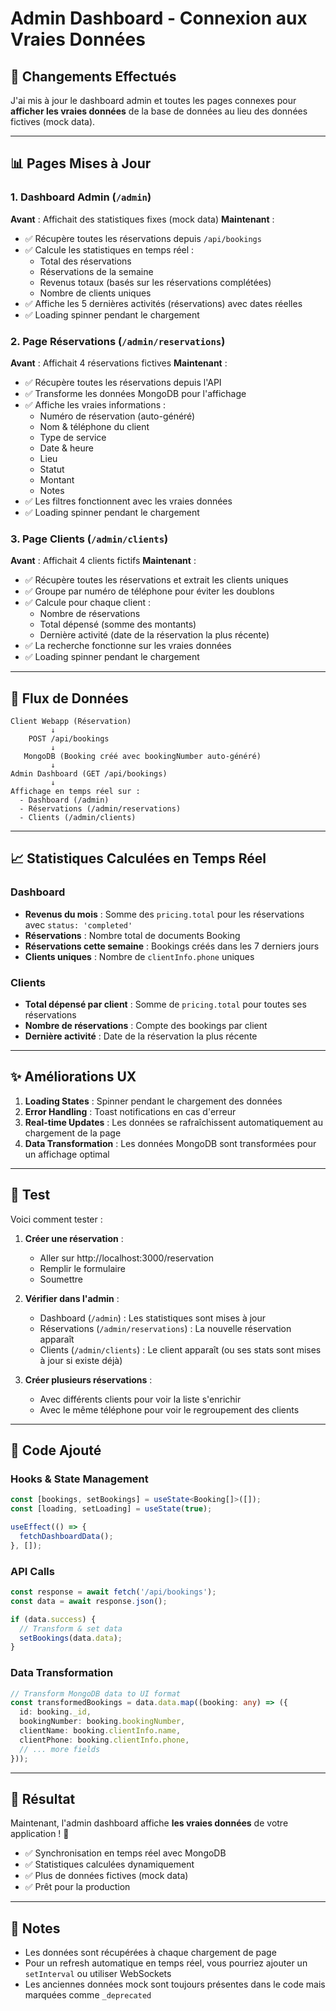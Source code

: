 # Admin Dashboard - Connexion aux Vraies Données

## 🎉 Changements Effectués

J'ai mis à jour le dashboard admin et toutes les pages connexes pour **afficher les vraies données** de la base de données au lieu des données fictives (mock data).

---

## 📊 Pages Mises à Jour

### 1. **Dashboard Admin** (`/admin`)
**Avant** : Affichait des statistiques fixes (mock data)
**Maintenant** :
- ✅ Récupère toutes les réservations depuis `/api/bookings`
- ✅ Calcule les statistiques en temps réel :
  - Total des réservations
  - Réservations de la semaine
  - Revenus totaux (basés sur les réservations complétées)
  - Nombre de clients uniques
- ✅ Affiche les 5 dernières activités (réservations) avec dates réelles
- ✅ Loading spinner pendant le chargement

### 2. **Page Réservations** (`/admin/reservations`)
**Avant** : Affichait 4 réservations fictives
**Maintenant** :
- ✅ Récupère toutes les réservations depuis l'API
- ✅ Transforme les données MongoDB pour l'affichage
- ✅ Affiche les vraies informations :
  - Numéro de réservation (auto-généré)
  - Nom & téléphone du client
  - Type de service
  - Date & heure
  - Lieu
  - Statut
  - Montant
  - Notes
- ✅ Les filtres fonctionnent avec les vraies données
- ✅ Loading spinner pendant le chargement

### 3. **Page Clients** (`/admin/clients`)
**Avant** : Affichait 4 clients fictifs
**Maintenant** :
- ✅ Récupère toutes les réservations et extrait les clients uniques
- ✅ Groupe par numéro de téléphone pour éviter les doublons
- ✅ Calcule pour chaque client :
  - Nombre de réservations
  - Total dépensé (somme des montants)
  - Dernière activité (date de la réservation la plus récente)
- ✅ La recherche fonctionne sur les vraies données
- ✅ Loading spinner pendant le chargement

---

## 🔄 Flux de Données

```
Client Webapp (Réservation)
         ↓
    POST /api/bookings
         ↓
   MongoDB (Booking créé avec bookingNumber auto-généré)
         ↓
Admin Dashboard (GET /api/bookings)
         ↓
Affichage en temps réel sur :
  - Dashboard (/admin)
  - Réservations (/admin/reservations)
  - Clients (/admin/clients)
```

---

## 📈 Statistiques Calculées en Temps Réel

### Dashboard
- **Revenus du mois** : Somme des `pricing.total` pour les réservations avec `status: 'completed'`
- **Réservations** : Nombre total de documents Booking
- **Réservations cette semaine** : Bookings créés dans les 7 derniers jours
- **Clients uniques** : Nombre de `clientInfo.phone` uniques

### Clients
- **Total dépensé par client** : Somme de `pricing.total` pour toutes ses réservations
- **Nombre de réservations** : Compte des bookings par client
- **Dernière activité** : Date de la réservation la plus récente

---

## ✨ Améliorations UX

1. **Loading States** : Spinner pendant le chargement des données
2. **Error Handling** : Toast notifications en cas d'erreur
3. **Real-time Updates** : Les données se rafraîchissent automatiquement au chargement de la page
4. **Data Transformation** : Les données MongoDB sont transformées pour un affichage optimal

---

## 🧪 Test

Voici comment tester :

1. **Créer une réservation** :
   - Aller sur http://localhost:3000/reservation
   - Remplir le formulaire
   - Soumettre

2. **Vérifier dans l'admin** :
   - Dashboard (`/admin`) : Les statistiques sont mises à jour
   - Réservations (`/admin/reservations`) : La nouvelle réservation apparaît
   - Clients (`/admin/clients`) : Le client apparaît (ou ses stats sont mises à jour si existe déjà)

3. **Créer plusieurs réservations** :
   - Avec différents clients pour voir la liste s'enrichir
   - Avec le même téléphone pour voir le regroupement des clients

---

## 📝 Code Ajouté

### Hooks & State Management
```typescript
const [bookings, setBookings] = useState<Booking[]>([]);
const [loading, setLoading] = useState(true);

useEffect(() => {
  fetchDashboardData();
}, []);
```

### API Calls
```typescript
const response = await fetch('/api/bookings');
const data = await response.json();

if (data.success) {
  // Transform & set data
  setBookings(data.data);
}
```

### Data Transformation
```typescript
// Transform MongoDB data to UI format
const transformedBookings = data.data.map((booking: any) => ({
  id: booking._id,
  bookingNumber: booking.bookingNumber,
  clientName: booking.clientInfo.name,
  clientPhone: booking.clientInfo.phone,
  // ... more fields
}));
```

---

## 🎯 Résultat

Maintenant, l'admin dashboard affiche **les vraies données** de votre application ! 🎉

- ✅ Synchronisation en temps réel avec MongoDB
- ✅ Statistiques calculées dynamiquement
- ✅ Plus de données fictives (mock data)
- ✅ Prêt pour la production

---

## 📌 Notes

- Les données sont récupérées à chaque chargement de page
- Pour un refresh automatique en temps réel, vous pourriez ajouter un `setInterval` ou utiliser WebSockets
- Les anciennes données mock sont toujours présentes dans le code mais marquées comme `_deprecated`



